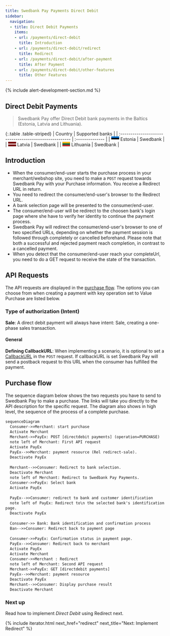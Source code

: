 ```yaml
---
title: Swedbank Pay Payments Direct Debit
sidebar:
  navigation:
  - title: Direct Debit Payments
    items:
    - url: /payments/direct-debit
      title: Introduction
    - url: /payments/direct-debit/redirect
      title: Redirect
    - url: /payments/direct-debit/after-payment
      title: After Payment
    - url: /payments/direct-debit/other-features
      title: Other Features
---
```


{% include alert-development-section.md %}

## Direct Debit Payments

>Swedbank Pay offer Direct Debit bank payments in the Baltics
(Estonia, Latvia and Lithuania).

{:.table .table-striped}
| Country                                                | Supported banks |
| :----------------------------------------------------- | :-------------- |
| ![Estonia](/assets/img/estonia-flag.png) Estonia       | Swedbank        |
| ![Latvia](/assets/img/latvia-flag.png) Latvia          | Swedbank        |
| ![Lithuania](/assets/img/lithuania-flag.png) Lithuania | Swedbank        |

## Introduction

* When the consumer/end-user starts the purchase process in your
  merchant/webshop site, you need to make a `POST` request towards Swedbank Pay
  with your Purchase information. You receive a Redirect URL in return.
* You need to redirect the consumer/end-user's browser to the Redirect URL.
* A bank selection page will be presented to the consumer/end-user.
* The consumer/end-user will be redirect to the choosen bank's login page
  where she have to verify her identity to continue the payment process.
* Swedbank Pay will redirect the consumer/end-user's browser to one of two
  specified URLs, depending on whether the payment session is followed through
  completely or cancelled beforehand.
  Please note that both a successful and rejected payment reach completion,
  in contrast to a cancelled payment.
* When you detect that the consumer/end-user reach your completeUrl,
  you need to do a GET request to receive the state of the transaction.

## API Requests

The API requests are displayed in the [purchase flow](#purchase-flow).
The options you can choose from when creating a payment with key operation set
to Value Purchase are listed below.

### Type of authorization (Intent)

**Sale**: A direct debit payment will always have intent: Sale, creating a
one-phase sales transaction.

#### General

**Defining CallbackURL**: When implementing a scenario, it is optional to
set a [CallbackURL][callbackurl-reference] in the `POST` request.
If callbackURL is set Swedbank Pay will send a postback request to this URL
when the consumer has fulfilled the payment.

## Purchase flow

The sequence diagram below shows the two requests you have to send to
Swedbank Pay to make a purchase.
The links will take you directly to the API
description for the specific request.
The diagram also shows in high level, the sequence of the process of a
complete purchase.

```mermaid
sequenceDiagram
  Consumer->>Merchant: start purchase
  Activate Merchant
  Merchant->>PayEx: POST [directdebit payments] (operation=PURCHASE)
  note left of Merchant: First API request
  Activate PayEx
  PayEx-->>Merchant: payment resource (Rel redirect-sale).
  Deactivate PayEx

  Merchant-->>Consumer: Redirect to bank selection.
  Deactivate Merchant
  note left of Merchant: Redirect to Swedbank Pay Payments.
  Consumer->>PayEx: Select bank
  Activate PayEx

  PayEx-->>Consumer: redirect to bank and customer identification
  note left of PayEx: Redirect to\n the selected bank's identification page.
  Deactivate PayEx

  Consumer->> Bank: Bank identification and confirmation process
  Ban-->>Consumer: Redirect back to payment page

  Consumer->>PayEx: Confirmation status in payment page.
  PayEx-->>Consumer: Redirect back to merchant
  Activate PayEx
  Activate Merchant
  Consumer->>Merchant : Redirect
  note left of Merchant: Second API request
  Merchant->>PayEx: GET [directdebit payments]
  PayEx-->>Merchant: payment resource
  Deactivate PayEx
  Merchant-->>Consumer: Display purchase result
  Deactivate Merchant
```

### Next up

Read how to implement _Direct Debit_ using Redirect next.

{% include iterator.html next_href="redirect"
                         next_title="Next: Implement Redirect" %}

[callbackurl-reference]: /payments/direct-debit/other-features#callback
